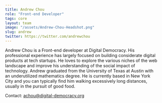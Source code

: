 ```yaml
---
title: Andrew Chou 
role: "Front-end Developer"
tags: core
layout: team
image: "/assets/Andrew-Chou-Headshot.png"
slug: andrew
twitter: https://twitter.com/andrewchou
---
```


Andrew Chou is a Front-end developer at Digital Democracy. His professional experience has largely focused on building considerate digital products at tech startups. He loves to explore the various niches of the web landscape and improve his understanding of the social impact of technology.
Andrew graduated from the University of Texas at Austin with an underutilized mathematics degree. He is currently based in New York City and you can typically find him walking excessively long distances, usually in the pursuit of good food. 

Contact: [achou@digital-democracy.org](achou@digital-democracy.org)

